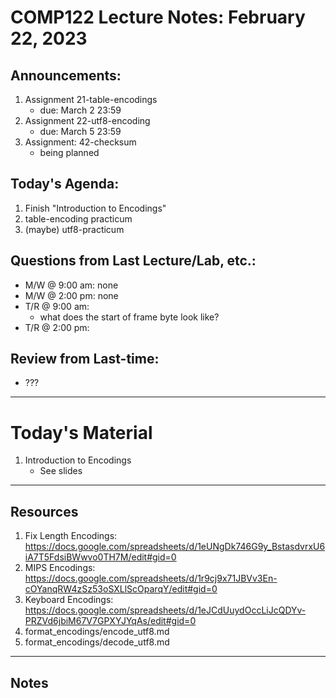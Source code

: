 # COMP122 Lecture Notes: February 22, 2023

## Announcements:
   1. Assignment 21-table-encodings
      - due: March 2 23:59
   1. Assignment 22-utf8-encoding
      - due: March 5 23:59
   1. Assignment: 42-checksum
      - being planned

## Today's Agenda:
   1. Finish "Introduction to Encodings"
   1. table-encoding practicum
   1. (maybe) utf8-practicum

## Questions from Last Lecture/Lab, etc.:
   * M/W @ 9:00 am: none
   * M/W @ 2:00 pm: none
   * T/R @ 9:00 am:
     - what does the start of frame byte look like?
   * T/R @ 2:00 pm: 

## Review from Last-time:
   - ???

---
# Today's Material
  1. Introduction to Encodings
     - See slides

---
## Resources
   1. Fix Length Encodings: https://docs.google.com/spreadsheets/d/1eUNgDk746G9y_BstasdvrxU6iA7T5FdsiBWwvo0TH7M/edit#gid=0
   1. MIPS Encodings: https://docs.google.com/spreadsheets/d/1r9cj9x71JBVv3En-cOYanqRW4zSz53oSXLlScOparqY/edit#gid=0
   1. Keyboard Encodings: https://docs.google.com/spreadsheets/d/1eJCdUuydOccLiJcQDYv-PRZVd6jbiM67V7GPXYJYqAs/edit#gid=0
   1. format_encodings/encode_utf8.md
   1. format_encodings/decode_utf8.md
   
---
## Notes
<!-- This section is for students to place their notes -->


